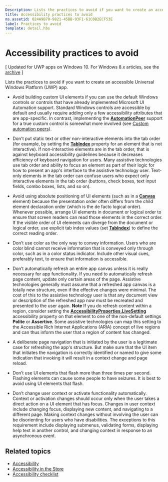 ```yaml
---
Description: Lists the practices to avoid if you want to create an accessible Universal Windows Platform (UWP) app.
title: Accessibility practices to avoid
ms.assetid: 024A9B70-9821-45BB-93F1-61C0B2ECF53E
label: Practices to avoid
template: detail.hbs
---
```


# Accessibility practices to avoid

\[ Updated for UWP apps on Windows 10. For Windows 8.x articles, see the [archive](http://go.microsoft.com/fwlink/p/?linkid=619132) \]

Lists the practices to avoid if you want to create an accessible Universal Windows Platform (UWP) app.

-   Avoid building custom UI elements if you can use the default Windows controls or controls that have already implemented Microsoft UI Automation support. Standard Windows controls are accessible by default and usually require adding only a few accessibility attributes that are app-specific. In contrast, implementing the [**AutomationPeer**](https://msdn.microsoft.com/library/windows/apps/BR209185) support for a true custom control is somewhat more involved (see [Custom automation peers](custom-automation-peers.md)).
-   Don't put static text or other non-interactive elements into the tab order (for example, by setting the [**TabIndex**](https://msdn.microsoft.com/library/windows/apps/BR209461) property for an element that is not interactive). If non-interactive elements are in the tab order, that is against keyboard accessibility guidelines because it decreases efficiency of keyboard navigation for users. Many assistive technologies use tab order and ability to focus an element as part of their logic for how to present an app's interface to the assistive technology user. Text-only elements in the tab order can confuse users who expect only interactive elements in the tab order (buttons, check boxes, text input fields, combo boxes, lists, and so on).
-   Avoid using absolute positioning of UI elements (such as in a [**Canvas**](https://msdn.microsoft.com/library/windows/apps/BR209267) element) because the presentation order often differs from the child element declaration order (which is the de facto logical order). Whenever possible, arrange UI elements in document or logical order to ensure that screen readers can read those elements in the correct order. If the visible order of UI elements can diverge from the document or logical order, use explicit tab index values (set [**TabIndex**](https://msdn.microsoft.com/library/windows/apps/BR209461)) to define the correct reading order.
-   Don’t use color as the only way to convey information. Users who are color blind cannot receive information that is conveyed only through color, such as in a color status indicator. Include other visual cues, preferably text, to ensure that information is accessible.
-   Don’t automatically refresh an entire app canvas unless it is really necessary for app functionality. If you need to automatically refresh page content, update only certain areas of the page. Assistive technologies generally must assume that a refreshed app canvas is a totally new structure, even if the effective changes were minimal. The cost of this to the assistive technology user is that any document view or description of the refreshed app now must be recreated and presented to the user again.
    **Note**  If you do refresh content within a region, consider setting the [**AccessibilityProperties.LiveSetting**](https://msdn.microsoft.com/library/windows/apps/JJ191516) accessibility property on that element to one of the non-default settings **Polite** or **Assertive**. Some assistive technologies can map this setting to the Accessible Rich Internet Applications (ARIA) concept of live regions and can thus inform the user that a region of content has changed.     

-   A deliberate page navigation that is initiated by the user is a legitimate case for refreshing the app's structure. But make sure that the UI item that initiates the navigation is correctly identified or named to give some indication that invoking it will result in a context change and page reload.
-   Don’t use UI elements that flash more than three times per second. Flashing elements can cause some people to have seizures. It is best to avoid using UI elements that flash.
-   Don’t change user context or activate functionality automatically. Context or activation changes should occur only when the user takes a direct action on a UI element that has focus. Changes in user context include changing focus, displaying new content, and navigating to a different page. Making context changes without involving the user can be disorienting for users who have disabilities. The exceptions to this requirement include displaying submenus, validating forms, displaying help text in another control, and changing context in response to an asynchronous event.

## Related topics

* [Accessibility](accessibility.md)
* [Accessibility in the Store](accessibility-in-the-store.md)
* [Accessibility checklist](accessibility-checklist.md)
 

 





<!--HONumber=Jun16_HO1-->


